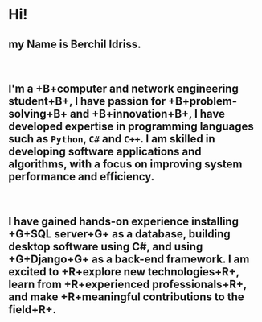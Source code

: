<br />

# Hi!

## my Name is **Berchil Idriss**.

<br/>

## I'm a +B+computer and network engineering student+B+, I have passion for +B+problem-solving+B+ and +B+innovation+B+, I have developed expertise in programming languages such as `Python`, `C#` and `C++`. I am skilled in developing software applications and algorithms, with a focus on improving system performance and efficiency. 

<br/>

## I have gained hands-on experience installing +G+SQL server+G+ as a database, building desktop software using C#, and using +G+Django+G+ as a back-end framework. I am excited to +R+explore new technologies+R+, learn from +R+experienced professionals+R+, and make +R+meaningful contributions to the field+R+.

<!--
<br />


<br />

### My Github is .. [github.com/clownvar](https://github.com/clownvar)

<br />

## - +R+Red HighLight+R+

## - +G+Green HighLight+G+

## - +B+Blue HighLight+B+

<br /><br />

I am Good at `Django`, `Python`, `HTML/CSS(SASS)`, `C#`!

& Check List (Black & White)

- Check List (Highlight)

<br />

1. Ordered List
2. Ordered List
3. Ordered List
4. Ordered List

<br />
<br />-->
